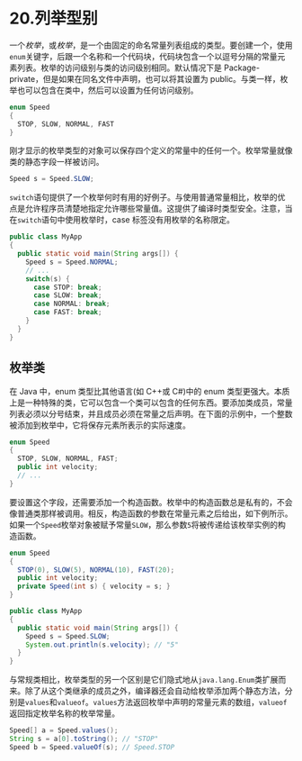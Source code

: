 # 20.列举型别

一个*枚举*，或*枚举*，是一个由固定的命名常量列表组成的类型。要创建一个，使用`enum`关键字，后跟一个名称和一个代码块，代码块包含一个以逗号分隔的常量元素列表。枚举的访问级别与类的访问级别相同。默认情况下是 Package-private，但是如果在同名文件中声明，也可以将其设置为 public。与类一样，枚举也可以包含在类中，然后可以设置为任何访问级别。

```java
enum Speed
{
  STOP, SLOW, NORMAL, FAST
}

```

刚才显示的枚举类型的对象可以保存四个定义的常量中的任何一个。枚举常量就像类的静态字段一样被访问。

```java
Speed s = Speed.SLOW;

```

`switch`语句提供了一个枚举何时有用的好例子。与使用普通常量相比，枚举的优点是允许程序员清楚地指定允许哪些常量值。这提供了编译时类型安全。注意，当在`switch`语句中使用枚举时，case 标签没有用枚举的名称限定。

```java
public class MyApp
{
  public static void main(String args[]) {
    Speed s = Speed.NORMAL;
    // ...
    switch(s) {
      case STOP: break;
      case SLOW: break;
      case NORMAL: break;
      case FAST: break;
    }
  }
}

```

## 枚举类

在 Java 中，enum 类型比其他语言(如 C++或 C#)中的 enum 类型更强大。本质上是一种特殊的类，它可以包含一个类可以包含的任何东西。要添加类成员，常量列表必须以分号结束，并且成员必须在常量之后声明。在下面的示例中，一个整数被添加到枚举中，它将保存元素所表示的实际速度。

```java
enum Speed
{
  STOP, SLOW, NORMAL, FAST;
  public int velocity;
  // ...
}

```

要设置这个字段，还需要添加一个构造函数。枚举中的构造函数总是私有的，不会像普通类那样被调用。相反，构造函数的参数在常量元素之后给出，如下例所示。如果一个`Speed`枚举对象被赋予常量`SLOW`，那么参数`5`将被传递给该枚举实例的构造函数。

```java
enum Speed
{
  STOP(0), SLOW(5), NORMAL(10), FAST(20);
  public int velocity;
  private Speed(int s) { velocity = s; }
}

public class MyApp
{
  public static void main(String args[]) {
    Speed s = Speed.SLOW;
    System.out.println(s.velocity); // "5"
  }
}

```

与常规类相比，枚举类型的另一个区别是它们隐式地从`java.lang.Enum`类扩展而来。除了从这个类继承的成员之外，编译器还会自动给枚举添加两个静态方法，分别是`values`和`valueof`。`values`方法返回枚举中声明的常量元素的数组，`valueof`返回指定枚举名称的枚举常量。

```java
Speed[] a = Speed.values();
String s = a[0].toString(); // "STOP"
Speed b = Speed.valueOf(s); // Speed.STOP

```